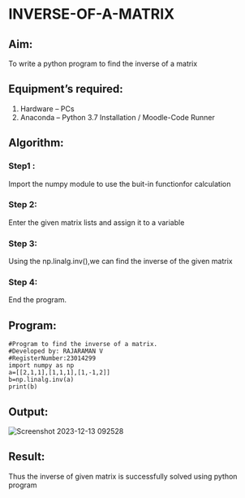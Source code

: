 # INVERSE-OF-A-MATRIX
## Aim:
To write a python program to find the inverse of a matrix
## Equipment’s required:
1. 	Hardware – PCs
2. 	Anaconda – Python 3.7 Installation / Moodle-Code Runner
## Algorithm:
### Step1 : 
Import the numpy module to use the buit-in functionfor calculation
### Step 2: 
Enter the given matrix lists and assign it to a variable
### Step 3: 
Using the np.linalg.inv(),we can find the inverse of the given matrix
### Step 4: 
End the program.

## Program:
```
#Program to find the inverse of a matrix.
#Developed by: RAJARAMAN V
#RegisterNumber:23014299
import numpy as np
a=[[2,1,1],[1,1,1],[1,-1,2]]
b=np.linalg.inv(a)
print(b)
```
## Output:
![Screenshot 2023-12-13 092528](https://github.com/Rajaraman77/INVERSE-OF-A-MATRIX/assets/150319383/ca6100d7-851d-4ae7-8eef-607345a7440a)

## Result:
Thus the inverse of given matrix is successfully solved using python program

